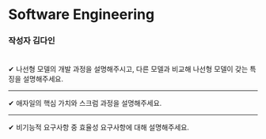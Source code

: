 # Software Engineering

### **작성자 김다인** <br><br>

✔ 나선형 모델의 개발 과정을 설명해주시고, 다른 모델과 비교해 나선형 모델이 갖는 특징을 설명해주세요.

---

✔ 애자일의 핵심 가치와 스크럼 과정을 설명해주세요.

---

✔ 비기능적 요구사항 중 효율성 요구사항에 대해 설명해주세요.